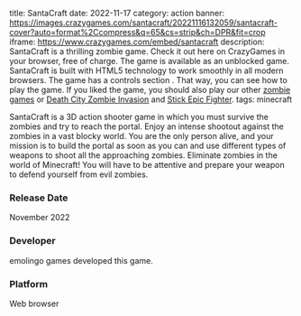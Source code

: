 title: SantaCraft
date: 2022-11-17
category: action
banner: https://images.crazygames.com/santacraft/20221116132059/santacraft-cover?auto=format%2Ccompress&q=65&cs=strip&ch=DPR&fit=crop
iframe: https://www.crazygames.com/embed/santacraft
description: SantaCraft is a thrilling zombie game. Check it out here on CrazyGames in your browser, free of charge. The game is available as an unblocked game. SantaCraft is built with HTML5 technology to work smoothly in all modern browsers. The game has a controls section . That way, you can see how to play the game. If you liked the game, you should also play our other <a href='https://www.crazygames.com/t/zombie' target='_blank'>zombie games</a> or <a href='https://www.crazygames.com/game/death-city-zombie-invasion-liq' target='_blank'>Death City Zombie Invasion</a> and <a href='https://www.crazygames.com/game/stick-epic-fighter' target='_blank'>Stick Epic Fighter</a>.
tags: minecraft

<p>SantaCraft is a 3D action shooter game in which you must survive the zombies and try to reach the portal. Enjoy an intense shootout against the zombies in a vast blocky world. You are the only person alive, and your mission is to build the portal as soon as you can and use different types of weapons to shoot all the approaching zombies. Eliminate zombies in the world of Minecraft! You will have to be attentive and prepare your weapon to defend yourself from evil zombies.


<h3>Release Date</h3>
<p>November 2022</p>
<h3>Developer</h3>
<p>emolingo games developed this game.</p>
<h3>Platform</h3>
<p>Web browser</p>
        